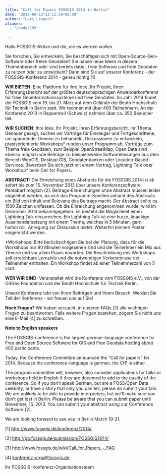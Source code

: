 ```yaml
---
title: "Call for Papers FOSSGIS 2014 in Berlin"
date: "2013-09-15T12:11:30+00:00"
author: "Lars Lingner"
aliases:
  - "/node/199"

---
```


<p>Hallo FOSSGIS-Aktive und die, die es werden wollen.</p>
<p>Sie forschen, Sie entwickeln, Sie beschäftigen sich mit Open-Source-Geo-Software oder freien Geodaten? Sie haben neue Ideen in diesem Themenbereich oder sind bereits dabei, freie Software und freie Geodaten zu nutzen oder zu entwickeln? Dann sind Sie auf unserer Konferenz - der FOSSGIS-Konferenz 2014 - genau richtig [1].</p>
<p><strong>WIR BIETEN</strong>: Eine Plattform für Ihre Idee, Ihr Projekt, Ihren Erfahrungsbericht auf der größten deutschsprachigen Anwenderkonferenz für freie Geoinformationssysteme und freie Geodaten. Im Jahr 2014 findet die FOSSGIS vom 19. bis 21. März auf dem Gelände der Beuth Hochschule für Technik in Berlin statt. Wir rechnen mit über 400 Teilnehmern. An der Konferenz 2013 in Rapperswil (Schweiz) nahmen über ca. 350 Besucher teil.</p>
<p><strong>WIR SUCHEN</strong>: Ihre Idee. Ihr Projekt. Ihren Erfahrungsbericht. Ihr Thema. Genauer gesagt, suchen wir Vorträge für Einsteiger und Fortgeschrittene, um spannende Themen zu behandeln, Diskussionen zu entwickeln, praxisorientierte Workshops* runden unser Programm ab. Vorträge zum Thema freie Geodaten, zum Beispiel OpenStreetMap, Open Data sind ebenso möglich wie Beiträge zu beispielsweise Softwarelösungen aus dem Bereich WebGIS, Desktop GIS, Geodatenbanken oder Location-Based-Services. Bewerben Sie sich jetzt mit einem Vortrag, Lightning Talk oder Workshop* beim Call for Papers.</p>
<p><strong>ABSTRACT:</strong> Die Einreichung eines Abstracts für die FOSSGIS 2014 ist ab sofort bis zum 15. November 2013 über unsere Konferenzsoftware Pentabarf möglich [2]. Beitrags-Einreichungen ohne Abstract müssen leider abgelehnt werden, da sich das Programm-Komitee anhand des Abstracts ein Bild von Inhalt und Relevanz des Beitrags macht. Der Abstract sollte ca. 1500 Zeichen umfassen. Ob die Einreichung angenommen wurde, wird im Dezember 2013 bekanntgegeben. Es besteht die Möglichkeit einen Lightning Talk einzureichen. Ein Lightning Talk ist eine kurze, knackige Auseinandersetzung mit einem Thema, welches in 5 Minuten, gern humorvoll, Anregung zur Diskussion bietet. Weiterhin können Poster eingereicht werden.</p>
<p>*Workshops: Bitte berücksichtigen Sie bei der Planung, dass für die Workshops nur 90 Minuten vorgesehen sind und die Teilnehmer ein Mix aus Theorie und vor allem Praxis erwarten. Die Beschreibung des Workshops soll erreichbare Lernziele und die notwendigen Vorkenntnisse der Teilnehmer enthalten. Ein Workshop findet ab einer Teilnehmerzahl von 5 statt.</p>
<p><strong>WER WIR SIND:</strong> Veranstaltet wird die Konferenz vom FOSSGIS e.V., von der OSGeo Foundation und der Beuth Hochschule für Technik Berlin.</p>
<p>Unsere Konferenz lebt von Ihren Beiträgen und Ihrem Besuch. Werden Sie Teil der Konferenz - wir freuen uns auf Sie!</p>
<p><strong>Noch Fragen? </strong>Wir haben versucht, in unseren FAQs [3] alle wichtigen Fragen zu beantworten. Falls weitere Fragen bestehen, zögern Sie nicht uns eine E-Mail [4] zu schreiben.</p>
<p><strong>Note to English speakers </strong></p>
<p>The FOSSGIS-conference is the largest german-language conference for Free and Open Source Software for GIS and Free Geodata hosting about 400 participants.</p>
<p>Today, the Conference Committee announced the &quot;Call for papers&quot; for 2014. Because the conference-language is german, the CfP is either.</p>
<p>The program committee will, however, also consider applications for talks or workshops held in English if they are deeemed to add to the quality of the conference. So if you don&#39;t speak German, but are a FOSS/Open Data celebrity, or have a story that only you can tell, please do submit your talk. We are unlikely to be able to provide interpreters, but we&#39;ll make sure you don&#39;t get lost in Berlin. Please be aware that you can submit paper until November, 15. 2013. You can submit your abstract using our Conference Software [2].</p>
<p>We are looking forward to see you in Berlin March 19-21.</p>
<p>[1] <a class="moz-txt-link-freetext" href="http://www.fossgis.de/konferenz/2014/">http://www.fossgis.de/konferenz/2014/</a></p>
<p>[2] <a class="moz-txt-link-freetext" href="http://pb.fossgis.de/submission/FOSSGIS2014/">http://pb.fossgis.de/submission/FOSSGIS2014/</a></p>
<p>[3] <a class="moz-txt-link-freetext" href="http://www.fossgis.de/wiki/Call_for_Papers_-_FAQ">http://www.fossgis.de/wiki/Call_for_Papers_-_FAQ</a></p>
<p>[4] <a class="moz-txt-link-abbreviated" href="mailto:konferenz-orga@fossgis.de">konferenz-orga@fossgis.de</a></p>
<p>Ihr FOSSGIS-Konferenz-Organisationsteam<br />
	&nbsp;</p>
